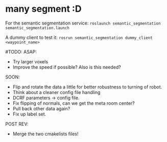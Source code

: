 # many segment :D

For the semantic segmentation service:
`roslaunch semantic_segmentation semantic_segmentation.launch`

A dummy client to test it:
`rosrun semantic_segmentation dummy_client <waypoint_name>`


#TODO:
ASAP:
* Try larger voxels
* Improve the speed if possible? Also is this needed?

SOON:
* Flip and rotate the data a little for better robustness to turning of robot.
* Think about a cleaner config file handling
* DCRF parameters -> config file.
* Fix flipping of normals, can we get the meta room center?
* Pull back other data again?
* Fix up label set.

POST REV:
* Merge the two cmakelists files!